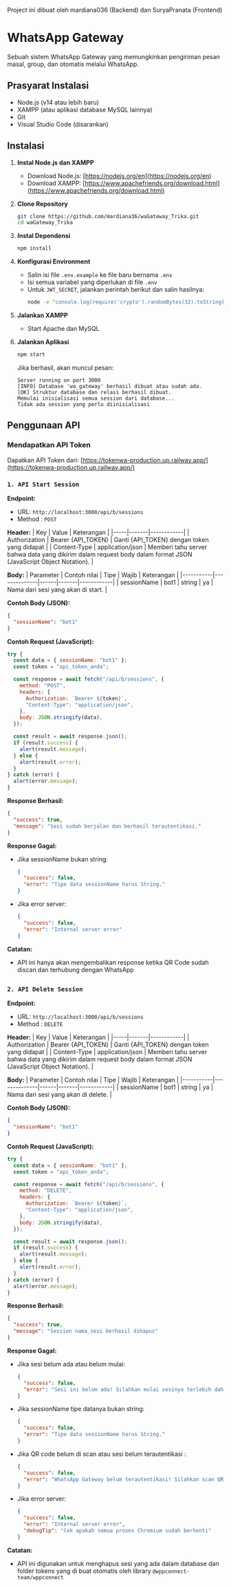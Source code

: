Project ini dibuat oleh mardiana036 (Backend) dan SuryaPranata (Frontend)

# WhatsApp Gateway

Sebuah sistem WhatsApp Gateway yang memungkinkan pengiriman pesan masal, group, dan otomatis melalui WhatsApp.

## Prasyarat Instalasi

- Node.js (v14 atau lebih baru)
- XAMPP (atau aplikasi database MySQL lainnya)
- Git
- Visual Studio Code (disarankan)

## Instalasi

1. **Instal Node.js dan XAMPP**

   - Download Node.js: [https://nodejs.org/en](https://nodejs.org/en)
   - Download XAMPP: [https://www.apachefriends.org/download.html](https://www.apachefriends.org/download.html)

2. **Clone Repository**
   ```bash
   git clone https://github.com/mardiana36/waGateway_Trika.git
   cd waGateway_Trika
   ```
3. **Instal Dependensi**

   ```bash
   npm install
   ```

4. **Konfigurasi Environment**

   - Salin isi file `.env.example` ke file baru bernama `.env`
   - Isi semua variabel yang diperlukan di file `.env`
   - Untuk `JWT_SECRET`, jalankan perintah berikut dan salin hasilnya:
     ```bash
     node -e "console.log(require('crypto').randomBytes(32).toString('hex'))"
     ```

5. **Jalankan XAMPP**

   - Start Apache dan MySQL

6. **Jalankan Aplikasi**

   ```bash
   npm start
   ```

   Jika berhasil, akan muncul pesan:

   ```
   Server running on port 3000
   [INFO] Database 'wa_gateway' berhasil dibuat atau sudah ada.
   [OK] Struktur database dan relasi berhasil dibuat.
   Memulai inisialisasi semua session dari database...
   Tidak ada session yang perlu diinisialisasi
   ```

## Penggunaan API

### Mendapatkan API Token

Dapatkan API Token dari: [https://tokenwa-production.up.railway.app/](https://tokenwa-production.up.railway.app/)

### `1. API Start Session`

**Endpoint:**

- URL: `http://localhost:3000/api/b/sessions`
- Method : `POST`

**Header:**
| Key | Value | Keterangan |
|-----|-------|------------|
| Authorization | Bearer {API_TOKEN} | Ganti {API_TOKEN} dengan token yang didapat |
| Content-Type | application/json | Memberi tahu server bahwa data yang dikirim dalam request body dalam format JSON (JavaScript Object Notation). |

**Body:**
| Parameter | Contoh nilai | Tipe | Wajib | Keterangan |
|-----------|--------------|------|-------|------------|
| sessionName | bot1 | string | ya | Nama dari sesi yang akan di start. |

**Contoh Body (JSON):**

```json
{
  "sessionName": "bot1"
}
```

**Contoh Request (JavaScript):**

```javascript
try {
  const data = { sessionName: "bot1" };
  const token = "api_token_anda";

  const response = await fetch("/api/b/sessions", {
    method: "POST",
    headers: {
      Authorization: `Bearer ${token}`,
      "Content-Type": "application/json",
    },
    body: JSON.stringify(data),
  });

  const result = await response.json();
  if (result.success) {
    alert(result.message);
  } else {
    alert(result.error);
  }
} catch (error) {
  alert(error.message);
}
```

**Response Berhasil:**

```json
{
  "success": true,
  "message": "Sesi sudah berjalan dan berhasil terautentikasi."
}
```

**Response Gagal:**

- Jika sessionName bukan string:
  ```json
  {
    "success": false,
    "error": "Tipe data sessionName harus String."
  }
  ```
- Jika error server:
  ```json
  {
    "success": false,
    "error": "Internal server error"
  }
  ```

**Catatan:**

- API ini hanya akan mengembalikan response ketika QR Code sudah discan dan terhubung dengan WhatsApp
## 

### `2. API Delete Session`

**Endpoint:**

- URL: `http://localhost:3000/api/b/sessions`
- Method : `DELETE`

**Header:**
| Key | Value | Keterangan |
|-----|-------|------------|
| Authorization | Bearer {API_TOKEN} | Ganti {API_TOKEN} dengan token yang didapat |
| Content-Type | application/json | Memberi tahu server bahwa data yang dikirim dalam request body dalam format JSON (JavaScript Object Notation). |

**Body:**
| Parameter | Contoh nilai | Tipe | Wajib | Keterangan |
|-----------|--------------|------|-------|------------|
| sessionName | bot1 | string | ya | Nama dari sesi yang akan di delete. |

**Contoh Body (JSON):**

```json
{
  "sessionName": "bot1"
}
```

**Contoh Request (JavaScript):**

```javascript
try {
  const data = { sessionName: "bot1" };
  const token = "api_token_anda";

  const response = await fetch("/api/b/sessions", {
    method: "DELETE",
    headers: {
      Authorization: `Bearer ${token}`,
      "Content-Type": "application/json",
    },
    body: JSON.stringify(data),
  });

  const result = await response.json();
  if (result.success) {
    alert(result.message);
  } else {
    alert(result.error);
  }
} catch (error) {
  alert(error.message);
}
```

**Response Berhasil:**

```json
{
  "success": true,
  "message": "Session nama_sesi berhasil dihapus"
}
```

**Response Gagal:**

- Jika sesi belum ada atau belum mulai:

  ```json
  {
    "success": false,
    "error": "Sesi ini belum ada! Silahkan mulai sesinya terlebih dahulu."
  }
  ```

- Jika sessionName tipe datanya bukan string:

  ```json
  {
    "success": false,
    "error": "Tipe data sessionName harus String."
  }
  ```

- Jika QR code belum di scan atau sesi belum terautentikasi :

  ```json
  {
    "success": false,
    "error": "WhatsApp Gateway belum terautentikasi! Silahkan scan QR code terlebih dahulu."
  }
  ```

- Jika error server:
  ```json
  {
    "success": false,
    "error": "Internal server error",
    "debugTip": "Cek apakah semua proses Chromium sudah berhenti"
  }
  ```

**Catatan:**
- API ini digunakan untuk menghapus sesi yang ada dalam database dan folder tokens yang di buat otomatis oleh library `@wppconnect-team/wppconnect`
## 
